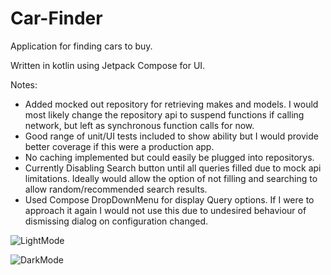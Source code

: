 # Car-Finder

Application for finding cars to buy. 

Written in kotlin using Jetpack Compose for UI.

Notes:

- Added mocked out repository for retrieving makes and models. I would most likely change the repository api to suspend functions if calling network,
but left as synchronous function calls for now.
- Good range of unit/UI tests included to show ability but I would provide better coverage if this were a production app.
- No caching implemented but could easily be plugged into repositorys.
- Currently Disabling Search button until all queries filled due to mock api limitations. Ideally would allow the option of not filling and searching to allow random/recommended search results.  
- Used Compose DropDownMenu for display Query options. If I were to approach it again I would not use this due to undesired behaviour of dismissing dialog
  on configuration changed.


![LightMode](https://user-images.githubusercontent.com/66484129/179122392-585eb2da-09c8-472f-b9b1-ea1933d80d17.gif)                

![DarkMode](https://user-images.githubusercontent.com/66484129/179122388-60d834b3-31f4-478c-a575-78e53f343278.gif) 

